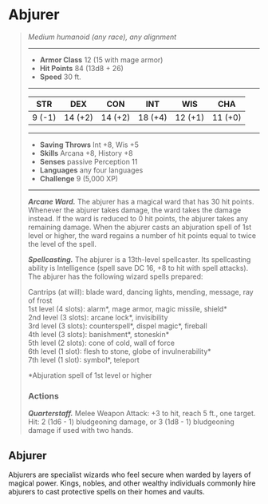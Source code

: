 # Abjurer
>*Medium humanoid (any race), any alignment*
>___
>- **Armor Class** 12 (15 with mage armor)
>- **Hit Points** 84 (13d8 + 26)
>- **Speed** 30 ft.
>___
>|STR|DEX|CON|INT|WIS|CHA|
>|:---:|:---:|:---:|:---:|:---:|:---:|
>|9 (-1)|14 (+2)|14 (+2)|18 (+4)|12 (+1)|11 (+0)|
>___
>- **Saving Throws** Int +8, Wis +5
>- **Skills** Arcana +8, History +8
>- **Senses** passive Perception 11
>- **Languages** any four languages
>- **Challenge** 9 (5,000 XP)
>___
>***Arcane Ward.*** The abjurer has a magical ward that has 30 hit points. Whenever the abjurer takes damage, the ward takes the damage instead. If the ward is reduced to 0 hit points, the abjurer takes any remaining damage. When the abjurer casts an abjuration spell of 1st level or higher, the ward regains a number of hit points equal to twice the level of the spell.  
>
>***Spellcasting.*** The abjurer is a 13th-level spellcaster. Its spellcasting ability is Intelligence (spell save DC 16, +8 to hit with spell attacks). The abjurer has the following wizard spells prepared:  
>
>Cantrips (at will): blade ward, dancing lights, mending, message, ray of frost  
>1st level (4 slots): alarm*, mage armor, magic missile, shield*  
>2nd level (3 slots): arcane lock*, invisibility  
>3rd level (3 slots): counterspell*, dispel magic*, fireball  
>4th level (3 slots): banishment*, stoneskin*  
>5th level (2 slots): cone of cold, wall of force  
>6th level (1 slot): flesh to stone, globe of invulnerability*  
>7th level (1 slot): symbol*, teleport  
>
>*Abjuration spell of 1st level or higher  
>
>
>### Actions
>***Quarterstaff.*** Melee Weapon Attack: +3 to hit, reach 5 ft., one target. Hit: 2 (1d6 - 1) bludgeoning damage, or 3 (1d8 - 1) bludgeoning damage if used with two hands.
## Abjurer
Abjurers are specialist wizards who feel secure when warded by layers of magical power. Kings, nobles, and other wealthy individuals commonly hire abjurers to cast protective spells on their homes and vaults.